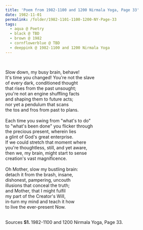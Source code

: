 ```yaml
---
title: 'Poem from 1982-1100 and 1200 Nirmala Yoga, Page 33'
date: 1982-11-01
permalink: /folder/1982-1101-1100-1200-NY-Page-33
tags:
  - aqua @ Poetry
  - black @ TBD
  - brown @ 1982
  - cornflowerblue @ TBD
  - deeppink @ 1982-1100 and 1200 Nirmala Yoga
---
```


<br>

<p>
Slow down, my busy brain, behave!<br>
It's time you changed! You're not the slave<br>
of every dark, conditioned thought<br>
that rises from the past unsought;<br>
you're not an engine shuffling facts<br>
and shaping them to future acts;<br>
nor yet a pendulum that scans<br>
the tos and fros from past to plans.<br>
<br>
Each time you swing from "what's to do"<br>
to "what's been done" you flicker through<br>
the precious present, wherein lies<br>
a glint of God's great enterprise.<br>
If we could stretch that moment where<br>
you're thoughtless, still, and yet aware,<br>
then we, my brain, might start to sense<br>
creation's vast magnificence.<br>
<br>
Oh Mother, slow my bustling brain:<br>
detach it from the brash, insane,<br>
dishonest, pampering, uncouth<br>
illusions that conceal the truth;<br>
and Mother, that I might fulfil<br>
my part of the Creator's Will,<br>
in-turn my mind and teach it how<br>
to live the ever-present Now.<br>
</p>

<br>

<wave-list>
<list-title color="DarkSeaGreen" width="55">Sources</list-title>
  <list-item color="BlanchedAlmond"  width="280"><b>S1. </b> 1982-1100 and 1200 Nirmala Yoga, Page 33.</list-item>
</wave-list>